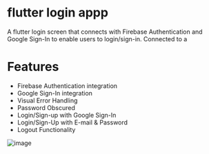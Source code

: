 # flutter login appp

A flutter login screen that connects with Firebase Authentication and Google Sign-In to enable users to login/sign-in.
Connected to a 

# Features
* Firebase Authentication integration
* Google Sign-In integration
* Visual Error Handling
* Password Obscured
* Login/Sign-up with Google Sign-In
* Login/Sign-Up with E-mail & Password
* Logout Functionality

![image](https://user-images.githubusercontent.com/54467942/157719528-0a066fe7-9dfa-4404-b0ab-f809941343da.png)
